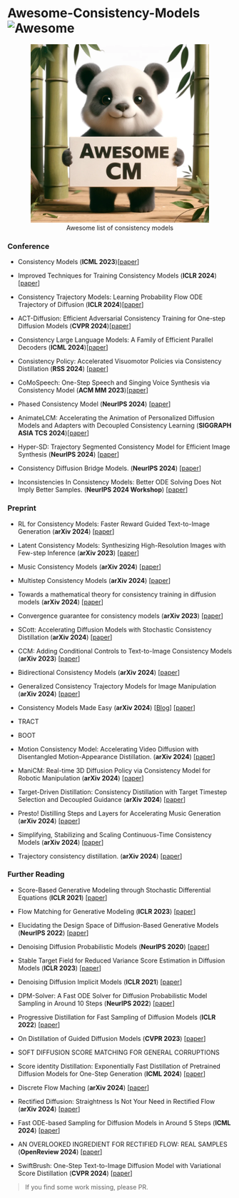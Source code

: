 # Awesome-Consistency-Models ![Awesome](https://cdn.rawgit.com/sindresorhus/awesome/d7305f38d29fed78fa85652e3a63e154dd8e8829/media/badge.svg)

<div align="center">
  <img src="logo.png" alt="logo" width="400" />
  <br>
  Awesome list of consistency models
</div>


### Conference

- Consistency Models (**ICML 2023**)[[paper](https://arxiv.org/abs/2303.01469)]

- Improved Techniques for Training Consistency Models (**ICLR 2024**)[[paper](https://arxiv.org/abs/2310.14189)]

- Consistency Trajectory Models: Learning Probability Flow ODE Trajectory of Diffusion  (**ICLR 2024**)[[paper](https://arxiv.org/abs/2310.02279)]

- ACT-Diffusion: Efficient Adversarial Consistency Training for One-step Diffusion Models (**CVPR 2024**)[[paper](https://arxiv.org/abs/2311.14097)]

- Consistency Large Language Models: A Family of Efficient Parallel Decoders (**ICML 2024**)[[paper](https://arxiv.org/abs/2403.00835)]

- Consistency Policy: Accelerated Visuomotor Policies via Consistency Distillation (**RSS 2024**) [[paper](https://arxiv.org/abs/2405.07503)]
  
- CoMoSpeech: One-Step Speech and Singing Voice Synthesis via Consistency Model (**ACM MM 2023**)[[paper](https://arxiv.org/abs/2305.06908)]

- Phased Consistency Model (**NeurIPS 2024**) [[paper](https://huggingface.co/papers/2405.18407)]

- AnimateLCM: Accelerating the Animation of Personalized Diffusion Models and Adapters with Decoupled Consistency Learning (**SIGGRAPH ASIA TCS 2024**)[[paper](https://arxiv.org/abs/2402.00769)]

- Hyper-SD: Trajectory Segmented Consistency Model for Efficient Image Synthesis (**NeurIPS 2024**) [[paper](https://arxiv.org/abs/2404.13686)]

- Consistency Diffusion Bridge Models. (**NeurIPS 2024**) [[paper](https://arxiv.org/abs/2410.22637)]

- Inconsistencies In Consistency Models: Better ODE Solving Does Not Imply Better Samples. (**NeurIPS 2024 Workshop**) [[paper](https://openreview.net/forum?id=2p4ES8QPUi)]

### Preprint


- RL for Consistency Models: Faster Reward Guided Text-to-Image Generation (**arXiv 2024**) [[paper](https://arxiv.org/abs/2404.03673)]

- Latent Consistency Models: Synthesizing High-Resolution Images with Few-step Inference (**arXiv 2023**) [[paper](https://arxiv.org/abs/2310.04378)]

- Music Consistency Models (**arXiv 2024**) [[paper](https://arxiv.org/abs/2404.13358)]

- Multistep Consistency Models (**arXiv 2024**) [[paper](https://arxiv.org/abs/2403.06807)]
- Towards a mathematical theory for consistency training in diffusion models (**arXiv 2024**) [[paper](https://arxiv.org/abs/2402.07802)]
- Convergence guarantee for consistency models (**arXiv 2023**) [[paper](https://arxiv.org/abs/2308.11449)]

- SCott: Accelerating Diffusion Models with Stochastic Consistency Distillation (**arXiv 2024**) [[paper](https://arxiv.org/abs/2403.01505)]

- CCM: Adding Conditional Controls to Text-to-Image Consistency Models (**arXiv 2023**) [[paper](https://arxiv.org/abs/2312.06971)]

- Bidirectional Consistency Models (**arXiv 2024**) [[paper](https://arxiv.org/abs/2403.18035)]

- Generalized Consistency Trajectory Models for Image Manipulation (**arXiv 2024**) [[paper](https://arxiv.org/abs/2403.12510)]

- Consistency Models Made Easy (**arXiv 2024**) [[Blog](https://gsunshine.notion.site/Consistency-Models-Made-Easy-954205c0b4a24c009f78719f43b419cc)] [[paper](https://arxiv.org/abs/2406.14548)]

- TRACT

- BOOT
  
- Motion Consistency Model: Accelerating Video Diffusion with Disentangled Motion-Appearance Distillation. (**arXiv 2024**) [[paper](https://arxiv.org/abs/2406.06890)]
  
- ManiCM: Real-time 3D Diffusion Policy via Consistency Model for Robotic Manipulation (**arXiv 2024**) [[paper](https://arxiv.org/abs/2406.01586)]

- Target-Driven Distillation: Consistency Distillation with Target Timestep Selection and Decoupled Guidance (**arXiv 2024**) [[paper](https://arxiv.org/abs/2409.01347)]

- Presto! Distilling Steps and Layers for Accelerating Music Generation (**arXiv 2024**) [[paper](https://arxiv.org/pdf/2410.05167)]

- Simplifying, Stabilizing and Scaling Continuous-Time Consistency Models (**arXiv 2024**) [[paper](https://arxiv.org/abs/2410.11081)]

- Trajectory consistency distillation. (**arXiv 2024**) [[paper](https://arxiv.org/abs/2402.19159)]

### Further Reading

- Score-Based Generative Modeling through Stochastic Differential Equations (**ICLR 2021**) [[paper](https://arxiv.org/abs/2011.13456)]

- Flow Matching for Generative Modeling (**ICLR 2023**) [[paper](https://openreview.net/forum?id=PqvMRDCJT9t)]

- Elucidating the Design Space of Diffusion-Based Generative Models (**NeurIPS 2022**) [[paper](https://arxiv.org/abs/2206.00364)]

- Denoising Diffusion Probabilistic Models (**NeurIPS 2020**) [[paper](https://arxiv.org/abs/2006.11239)]

- Stable Target Field for Reduced Variance Score Estimation in Diffusion Models (**ICLR 2023**) [[paper](https://arxiv.org/abs/2302.00670)]

- Denoising Diffusion Implicit Models (**ICLR 2021**) [[paper](https://openreview.net/forum?id=St1giarCHLP)]

- DPM-Solver: A Fast ODE Solver for Diffusion Probabilistic Model Sampling in Around 10 Steps (**NeurIPS 2022**) [[paper](https://arxiv.org/abs/2206.00927)]

- Progressive Distillation for Fast Sampling of Diffusion Models (**ICLR 2022**) [[paper](https://arxiv.org/abs/2202.00512)]

- On Distillation of Guided Diffusion Models (**CVPR 2023**) [[paper](https://openaccess.thecvf.com/content/CVPR2023/papers/Meng_On_Distillation_of_Guided_Diffusion_Models_CVPR_2023_paper.pdf)]

- SOFT DIFFUSION SCORE MATCHING FOR GENERAL CORRUPTIONS

- Score identity Distillation: Exponentially Fast Distillation of Pretrained Diffusion Models for One-Step Generation (**ICML 2024**) [[paper](https://arxiv.org/pdf/2404.04057)]

- Discrete Flow Maching (**arXiv 2024**) [[paper](https://arxiv.org/abs/2407.15595)]

- Rectified Diffusion: Straightness Is Not Your Need in Rectified Flow (**arXiv 2024**) [[paper](https://arxiv.org/abs/2410.07303)]

- Fast ODE-based Sampling for Diffusion Models in Around 5 Steps (**ICML 2024**) [[paper](https://arxiv.org/abs/2312.00094)]

- AN OVERLOOKED INGREDIENT FOR RECTIFIED FLOW: REAL SAMPLES (**OpenReview 2024**) [[paper](https://openreview.net/pdf/9f5657d9fe2a06bc82b997b83332721b61734f8b.pdf)]

- SwiftBrush: One-Step Text-to-Image Diffusion Model with Variational Score Distillation (**CVPR 2024**) [[paper](https://arxiv.org/abs/2312.05239)]




> If you find some work missing, please PR. 

